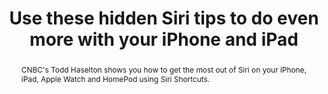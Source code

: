 ---
category: news
title: Use these hidden Siri tips to do even more with your iPhone and iPad
abstract: CNBC's Todd Haselton shows you how to get the most out of Siri on your iPhone, iPad, Apple Watch and HomePod using Siri Shortcuts.
publishedDateTime: 2019-02-28T17:26:00Z
sourceUrl: https://www.msn.com/en-us/news/technology/use-these-hidden-siri-tips-to-do-even-more-with-your-iphone-and-ipad/ar-BBUdcws?
type: article

provider:
  name: CNBC
  id: V_AAnPvW_global
tags:
  - AI

images: 
  - url: assets/images/2019/3/Use-these-hidden-Siri-tips-to-do-even-more-with-your-iPhone-and-iPad-1.jpg
    width: 1910
    height: 1000
    quality: 79
    title: Siri on an iPhone
    attribution: 
    focalRegion:
      x1: 0
      x2: 0
      y1: 0
      y2: 0

---